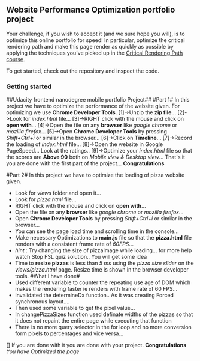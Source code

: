 ## Website Performance Optimization portfolio project

Your challenge, if you wish to accept it (and we sure hope you will), is to optimize this online portfolio for speed! In particular, optimize the critical rendering path and make this page render as quickly as possible by applying the techniques you've picked up in the [Critical Rendering Path course](https://www.udacity.com/course/ud884).

To get started, check out the repository and inspect the code.

### Getting started

##Udacity frontend nanodegree mobile portfolio Project##
#Part 1#
In this project we have to optimize the performance of the website given.
For optimizing we use **Chrome Developer Tools**.
[1]->Unzip the **zip file**...
[2]->Look for *index.html* file...
[3]->RIGHT click with the mouse and click on **open with**...
[4]->Open the file on any **browser** like *google chrome* or *mozilla firefox*...
[5]->Open **Chrome Developer Tools** by pressing *Shift+Ctrl+i* or similar in the browser...
[6]->Click on **Timeline**...
[7]->Record the loading of *index.html* file...
[8]->Open the website in Google PageSpeed... Look at the ratings..
[9]->Optimize your *index.html* file so that the scores are **Above 90** both on *Mobile view & Desktop view*...
That's it you are done with the first part of the project...
**Congratulations**

#Part 2#
In this project we have to optimize the loading of pizza website given.
- Look for *views* folder and open it...
- Look for *pizza.html* file...
- RIGHT click with the mouse and click on **open with**...
- Open the file on any **browser** like *google chrome* or *mozilla firefox*...
- Open **Chrome Developer Tools** by pressing *Shift+Ctrl+i* or similar in the browser...
- You can see the page load time and scrolling time in the console...
- Make necessary Optimizations to **main.js** file so that the **pizza.html** file renders with a consistent frame rate of *60FPS*...
- *hint* : Try changing the size of pizzaImage while loading... for more help watch Stop FSL quiz solution.. You will get some idea
- Time to **resize pizzas** is less than *5 ms* using the *pizza size slider* on the *views/pizza.html* page. Resize time is shown in the browser developer tools.
#What I have done#
- Used different variable to counter the repeating use age of DOM which makes the rendering faster ie renders with frame rate of 60 FPS...
- Invalidated the determineDx function.. As it was creating Forced synchronous layout....
- Then used some variable to get the pixel value...
- In changePizzaSizes function used definate widths of the pizzas so that it does not repaint the entire page while executing that function
- There is no more query selector in the for loop and no more conversion form pixels to percentages and vice versa...

[] If you are done with it you are done with your project.
**Congratulations**
*You have Optimized the page*
